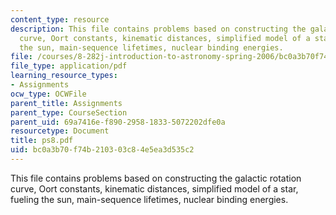```yaml
---
content_type: resource
description: This file contains problems based on constructing the galactic rotation
  curve, Oort constants, kinematic distances, simplified model of a star, fueling
  the sun, main-sequence lifetimes, nuclear binding energies.
file: /courses/8-282j-introduction-to-astronomy-spring-2006/bc0a3b70f74b210303c84e5ea3d535c2_ps8.pdf
file_type: application/pdf
learning_resource_types:
- Assignments
ocw_type: OCWFile
parent_title: Assignments
parent_type: CourseSection
parent_uid: 69a7416e-f890-2958-1833-5072202dfe0a
resourcetype: Document
title: ps8.pdf
uid: bc0a3b70-f74b-2103-03c8-4e5ea3d535c2
---
```

This file contains problems based on constructing the galactic rotation curve, Oort constants, kinematic distances, simplified model of a star, fueling the sun, main-sequence lifetimes, nuclear binding energies.

